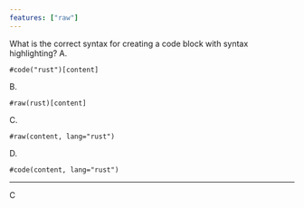 ```yaml
---
features: ["raw"]
---
```

What is the correct syntax for creating a code block with syntax highlighting?
A.
```typst
#code("rust")[content]
```

B.
```typst
#raw(rust)[content]
```

C.
```typst
#raw(content, lang="rust")
```

D.
```typst
#code(content, lang="rust")
```
---
C
